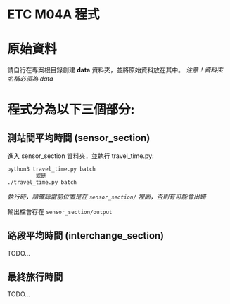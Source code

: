 # ETC M04A 程式

# 原始資料
請自行在專案根目錄創建 **data** 資料夾，並將原始資料放在其中。
*注意！資料夾名稱必須為 data*


# 程式分為以下三個部分:

## 測站間平均時間 (sensor_section)
進入 sensor_section 資料夾，並執行 travel_time.py:
```sh
python3 travel_time.py batch
         或是
./travel_time.py batch
```
*執行時，請確認當前位置是在 `sensor_section/` 裡面，否則有可能會出錯*

輸出檔會存在 `sensor_section/output`

## 路段平均時間 (interchange_section)
TODO...

## 最終旅行時間
TODO...
